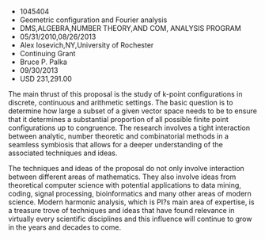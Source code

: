 
* 1045404
* Geometric configuration and Fourier analysis
* DMS,ALGEBRA,NUMBER THEORY,AND COM, ANALYSIS PROGRAM
* 05/31/2010,08/26/2013
* Alex Iosevich,NY,University of Rochester
* Continuing Grant
* Bruce P. Palka
* 09/30/2013
* USD 231,291.00

The main thrust of this proposal is the study of k-point configurations in
discrete, continuous and arithmetic settings. The basic question is to determine
how large a subset of a given vector space needs to be to ensure that it
determines a substantial proportion of all possible finite point configurations
up to congruence. The research involves a tight interaction between analytic,
number theoretic and combinatorial methods in a seamless symbiosis that allows
for a deeper understanding of the associated techniques and ideas.

The techniques and ideas of the proposal do not only involve interaction between
different areas of mathematics. They also involve ideas from theoretical
computer science with potential applications to data mining, coding, signal
processing, bioinformatics and many other areas of modern science. Modern
harmonic analysis, which is PI?s main area of expertise, is a treasure trove of
techniques and ideas that have found relevance in virtually every scientific
disciplines and this influence will continue to grow in the years and decades to
come.
